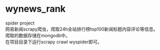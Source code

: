 # wynews_rank
spider project  
网易新闻scrapy爬虫，爬取24h全站排行榜top100新闻标题内容评论等信息。  
爬取的数据存储在mongodb中。  
在项目目录下运行scrapy crawl wyspider即可。  

